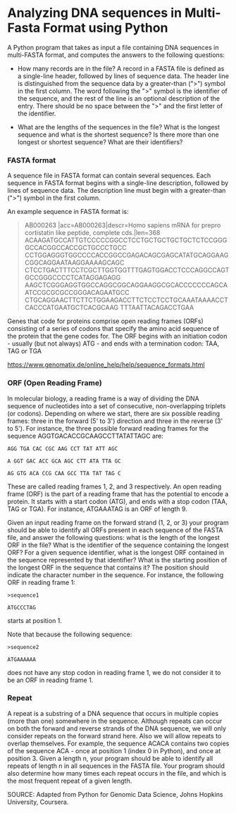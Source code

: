 # Analyzing DNA sequences in Multi-Fasta Format using Python

A Python program that takes as input a file containing DNA sequences in multi-FASTA format, and computes the answers to the following questions:

* How many records are in the file? A record in a FASTA file is defined as a single-line header, followed by lines of sequence data. The header line is distinguished from the sequence data by a greater-than (">") symbol in the first column. The word following the ">" symbol is the identifier of the sequence, and the rest of the line is an optional description of the entry. There should be no space between the ">" and the first letter of the identifier.

* What are the lengths of the sequences in the file? What is the longest sequence and what is the shortest sequence? Is there more than one longest or shortest sequence? What are their identifiers?

### FASTA format

A sequence file in FASTA format can contain several sequences.
Each sequence in FASTA format begins with a single-line description, followed by lines of sequence data. The description line must begin with a greater-than (">") symbol in the first column.

An example sequence in FASTA format is:

>AB000263 |acc=AB000263|descr=Homo sapiens mRNA for prepro cortistatin like peptide, complete cds.|len=368
ACAAGATGCCATTGTCCCCCGGCCTCCTGCTGCTGCTGCTCTCCGGGGCCACGGCCACCGCTGCCCTGCC
CCTGGAGGGTGGCCCCACCGGCCGAGACAGCGAGCATATGCAGGAAGCGGCAGGAATAAGGAAAAGCAGC
CTCCTGACTTTCCTCGCTTGGTGGTTTGAGTGGACCTCCCAGGCCAGTGCCGGGCCCCTCATAGGAGAGG
AAGCTCGGGAGGTGGCCAGGCGGCAGGAAGGCGCACCCCCCCAGCAATCCGCGCGCCGGGACAGAATGCC
CTGCAGGAACTTCTTCTGGAAGACCTTCTCCTCCTGCAAATAAAACCTCACCCATGAATGCTCACGCAAG
TTTAATTACAGACCTGAA

Genes that code for proteins comprise open reading frames (ORFs) consisting of a series of codons that 
specify the amino acid sequence of the protein that the gene codes for. The ORF begins with an initiation 
codon - usually (but not always) ATG - and ends with a termination codon: TAA, TAG or TGA

https://www.genomatix.de/online_help/help/sequence_formats.html


### ORF (Open Reading Frame)
 In molecular biology, a reading frame is a way of dividing the DNA sequence of nucleotides into a set of consecutive, non-overlapping triplets (or codons). Depending on where we start, there are six possible reading frames: three in the forward (5' to 3') direction and three in the reverse (3' to 5'). For instance, the three possible forward reading frames for the sequence AGGTGACACCGCAAGCCTTATATTAGC are:
```
AGG TGA CAC CGC AAG CCT TAT ATT AGC

A GGT GAC ACC GCA AGC CTT ATA TTA GC

AG GTG ACA CCG CAA GCC TTA TAT TAG C
```
These are called reading frames 1, 2, and 3 respectively. An open reading frame (ORF) is the part of a reading frame that has the potential to encode a protein. It starts with a start codon (ATG), and ends with a stop codon (TAA, TAG or TGA). For instance, ATGAAATAG is an ORF of length 9.

Given an input reading frame on the forward strand (1, 2, or 3) your program should be able to identify all ORFs present in each sequence of the FASTA file, and answer the following questions: what is the length of the longest ORF in the file? What is the identifier of the sequence containing the longest ORF? For a given sequence identifier, what is the longest ORF contained in the sequence represented by that identifier? What is the starting position of the longest ORF in the sequence that contains it? The position should indicate the character number in the sequence. For instance, the following ORF in reading frame 1:
```
>sequence1

ATGCCCTAG
```
starts at position 1.

Note that because the following sequence:
```
>sequence2

ATGAAAAAA
```
does not have any stop codon in reading frame 1, we do not consider it to be an ORF in reading frame 1.

### Repeat
A repeat is a substring of a DNA sequence that occurs in multiple copies (more than one) somewhere in the sequence. Although repeats can occur on both the forward and reverse strands of the DNA sequence, we will only consider repeats on the forward strand here. Also we will allow repeats to overlap themselves. For example, the sequence ACACA contains two copies of the sequence ACA - once at position 1 (index 0 in Python), and once at position 3. Given a length n, your program should be able to identify all repeats of length n in all sequences in the FASTA file. Your program should also determine how many times each repeat occurs in the file, and which is the most frequent repeat of a given length.

SOURCE: Adapted from Python for Genomic Data Science, Johns Hopkins University, Coursera.